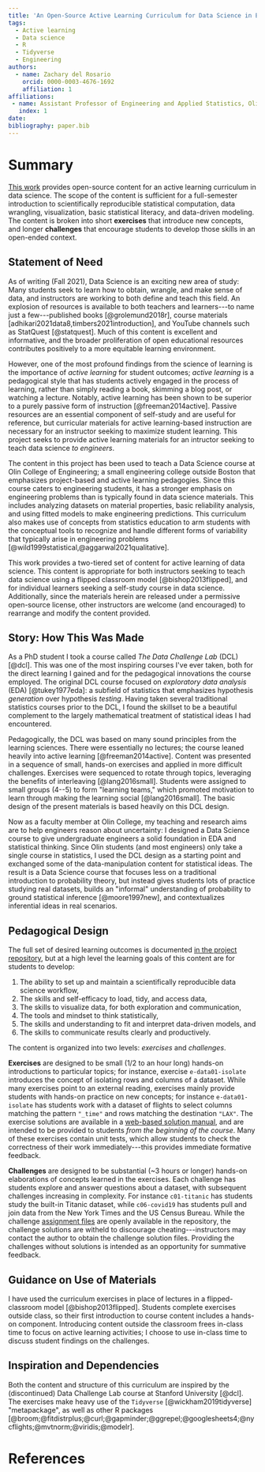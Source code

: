 ```yaml
---
title: 'An Open-Source Active Learning Curriculum for Data Science in Engineering'
tags:
  - Active learning
  - Data science
  - R
  - Tidyverse
  - Engineering
authors:
  - name: Zachary del Rosario
    orcid: 0000-0003-4676-1692
    affiliation: 1
affiliations:
 - name: Assistant Professor of Engineering and Applied Statistics, Olin College of Engineering
   index: 1
date:
bibliography: paper.bib
---
```


# Summary

[This work](https://github.com/zdelrosario/data-science-curriculum) provides
open-source content for an active learning curriculum in data science. The scope
of the content is sufficient for a full-semester introduction to scientifically
reproducible statistical computation, data wrangling, visualization, basic
statistical literacy, and data-driven modeling. The content is broken into short
**exercises** that introduce new concepts, and longer **challenges** that
encourage students to develop those skills in an open-ended context.

## Statement of Need

As of writing (Fall 2021), Data Science is an exciting new area of study: Many
students seek to learn how to obtain, wrangle, and make sense of data, and
instructors are working to both define and teach this field. An explosion of
resources is available to both teachers and learners---to name just a
few---published books [@grolemund2018r], course materials
[adhikari2021data8,timbers2021introduction], and YouTube channels such as
StatQuest [@statquest]. Much of this content is excellent and informative, and
the broader proliferation of open educational resources contributes positively
to a more equitable learning environment.

However, one of the most profound findings from the science of learning is the
importance of *active learning* for student outcomes; *active learning* is a
pedagogical style that has students actively engaged in the process of learning,
rather than simply reading a book, skimming a blog post, or watching a lecture.
Notably, active learning has been shown to be superior to a purely passive form
of instruction [@freeman2014active]. Passive resources are an essential
component of self-study and are useful for reference, but curricular materials
for active learning-based instruction are necessary for an instructor seeking to
maximize student learning. This project seeks to provide active learning
materials for an intructor seeking to teach data science *to engineers*.

The content in this project has been used to teach a Data Science course at Olin
College of Engineering; a small engineering college outside Boston that
emphasizes project-based and active learning pedagogies. Since this course
caters to engineering students, it has a stronger emphasis on engineering
problems than is typically found in data science materials. This includes
analyzing datasets on material properties, basic reliability analysis, and using
fitted models to make engineering predictions. This curriculum also makes use of
concepts from statistics education to arm students with the conceptual tools to
recognize and handle different forms of variability that typically arise in
engineering problems [@wild1999statistical,@aggarwal2021qualitative].

This work provides a two-tiered set of content for active learning of data
science. This content is appropriate for both instructors seeking to teach data
science using a flipped classroom model [@bishop2013flipped], and for individual
learners seeking a self-study course in data science. Additionally, since the
materials herein are released under a permissive open-source license, other
instructors are welcome (and encouraged) to rearrange and modify the content
provided.

## Story: How This Was Made

As a PhD student I took a course called *The Data Challenge Lab* (DCL) [@dcl].
This was one of the most inspiring courses I've ever taken, both for the direct
learning I gained and for the pedagogical innovations the course employed. The
original DCL course focused on *exploratory data analysis*
(EDA) [@tukey1977eda]: a subfield of statistics that emphasizes hypothesis
*generation* over hypothesis *testing*. Having taken several traditional
statistics courses prior to the DCL, I found the skillset to be a beautiful
complement to the largely mathematical treatment of statistical ideas I had
encountered.

Pedagogically, the DCL was based on many sound principles from the learning
sciences. There were essentially no lectures; the course leaned heavily into
active learning [@freeman2014active]. Content was presented in a sequence of
small, hands-on exercises and applied in more difficult challenges. Exercises
were sequenced to rotate through topics, leveraging the benefits of interleaving
[@lang2016small]. Students were assigned to small groups (4--5) to form
"learning teams," which promoted motivation to learn through making the learning
social [@lang2016small]. The basic design of the present materials is based
heavily on this DCL design.

Now as a faculty member at Olin College, my teaching and research aims are to
help engineers reason about uncertainty: I designed a Data Science course to
give undergraduate engineers a solid foundation in EDA and statistical thinking.
Since Olin students (and most engineers) only take a single course in
statistics, I used the DCL design as a starting point and exchanged some of the
data-manipulation content for statistical ideas. The result is a Data Science
course that focuses less on a traditional introduction to probability theory,
but instead gives students lots of practice studying real datasets, builds an
"informal" understanding of probability to ground statistical inference
[@moore1997new], and contextualizes inferential ideas in real scenarios.

## Pedagogical Design

The full set of desired learning outcomes is documented [in the project
repository](https://github.com/zdelrosario/data-science-curriculum/blob/master/curriculum.md),
but at a high level the learning goals of this content are for students to
develop:

1. The ability to set up and maintain a scientifically reproducible data science workflow,
2. The skills and self-efficacy to load, tidy, and access data,
3. The skills to visualize data, for both exploration and communication,
4. The tools and mindset to think statistically,
5. The skills and understanding to fit and interpret data-driven models, and
6. The skills to communicate results clearly and productively.

The content is organized into two levels: *exercises* and *challenges*.

**Exercises** are designed to be small (1/2 to an hour long) hands-on
introductions to particular topics; for instance, exercise `e-data01-isolate`
introduces the concept of isolating rows and columns of a dataset. While many
exercises point to an external reading, exercises mainly provide students with
hands-on practice on new concepts; for instance `e-data01-isolate` has students
work with a dataset of flights to select columns matching the pattern `"_time"`
and rows matching the destination `"LAX"`. The exercise solutions are available
in a [web-based solution
manual](https://zdelrosario.github.io/data-science-curriculum/index.html), and
are intended to be provided to students *from the beginning of the course*. Many
of these exercises contain unit tests, which allow students to check the
correctness of their work immediately---this provides immediate formative
feedback.

**Challenges** are designed to be substantial (~3 hours or longer) hands-on
elaborations of concepts learned in the exercises. Each challenge has students
explore and answer questions about a dataset, with subsequent challenges
increasing in complexity. For instance `c01-titanic` has students study the
built-in Titanic dataset, while `c06-covid19` has students pull and join data
from the New York Times and the US Census Bureau. While the challenge
[assignment
files](https://github.com/zdelrosario/data-science-curriculum/tree/build/challenges)
are openly available in the repository, the challenge solutions are witheld to
discourage cheating---instructors may contact the author to obtain the challenge
solution files. Providing the challenges without solutions is intended as an
opportunity for summative feedback.

## Guidance on Use of Materials

I have used the curriculum exercises in place of lectures in a flipped-classroom
model [@bishop2013flipped]. Students complete exercises outside class, so their
first introduction to course content includes a hands-on component. Introducing
content outside the classroom frees in-class time to focus on active learning
activities; I choose to use in-class time to discuss student findings on the
challenges.

## Inspiration and Dependencies

Both the content and structure of this curriculum are inspired by the
(discontinued) Data Challenge Lab course at Stanford University [@dcl]. The
exercises make heavy use of the `Tidyverse` [@wickham2019tidyverse]
"metapackage", as well as other R packages
[@broom;@fitdistrplus;@curl;@gapminder;@ggrepel;@googlesheets4;@nycflights;@mvtnorm;@viridis;@modelr].

# References
